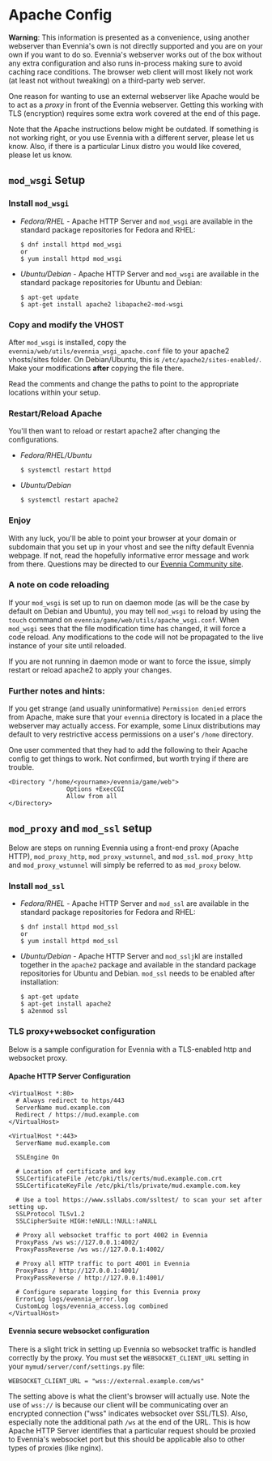 # Apache Config


**Warning**: This information is presented as a convenience, using another webserver than Evennia's
own is not directly supported and you are on your own if you want to do so.  Evennia's webserver
works out of the box without any extra configuration and also runs in-process making sure to avoid
caching race conditions. The browser web client will most likely not work (at least not without
tweaking) on a third-party web server.

One reason for wanting to use an external webserver like Apache would be to act as a *proxy* in
front of the Evennia webserver. Getting this working with TLS (encryption) requires some extra work
covered at the end of this page.

Note that the Apache instructions below might be outdated. If something is not working right, or you
use Evennia with a different server, please let us know. Also, if there is a particular Linux distro
you would like covered, please let us know.

## `mod_wsgi` Setup

### Install `mod_wsgi`

- *Fedora/RHEL* - Apache HTTP Server and `mod_wsgi` are available in the standard package
repositories for Fedora and RHEL:
    ```
    $ dnf install httpd mod_wsgi
    or
    $ yum install httpd mod_wsgi
    ```
- *Ubuntu/Debian* -  Apache HTTP Server and `mod_wsgi` are available in the standard package
repositories for Ubuntu and Debian:
   ```
   $ apt-get update
   $ apt-get install apache2 libapache2-mod-wsgi
   ```

### Copy and modify the VHOST

After `mod_wsgi` is installed, copy the `evennia/web/utils/evennia_wsgi_apache.conf` file to your
apache2 vhosts/sites folder. On Debian/Ubuntu, this is `/etc/apache2/sites-enabled/`. Make your
modifications **after** copying the file there.

Read the comments and change the paths to point to the appropriate locations within your setup.

### Restart/Reload Apache

You'll then want to reload or restart apache2 after changing the configurations.

- *Fedora/RHEL/Ubuntu*
    ```
    $ systemctl restart httpd
    ```
- *Ubuntu/Debian*
    ```
    $ systemctl restart apache2
    ```

### Enjoy

With any luck, you'll be able to point your browser at your domain or subdomain that you set up in
your vhost and see the nifty default Evennia webpage. If not, read the hopefully informative error
message and work from there. Questions may be directed to our [Evennia Community
site](http://evennia.com).

### A note on code reloading

If your `mod_wsgi` is set up to run on daemon mode (as will be the case by default on Debian and
Ubuntu), you may tell `mod_wsgi` to reload by using the `touch` command on
`evennia/game/web/utils/apache_wsgi.conf`. When `mod_wsgi` sees that the file modification time has
changed, it will force a code reload. Any modifications to the code will not be propagated to the
live instance of your site until reloaded.

If you are not running in daemon mode or want to force the issue, simply restart or reload apache2
to apply your changes.

### Further notes and hints:

If you get strange (and usually uninformative) `Permission denied` errors from Apache, make sure
that your `evennia` directory is located in a place the webserver may actually access. For example,
some Linux distributions may default to very restrictive access permissions on a user's `/home`
directory.

One user commented that they had to add the following to their Apache config to get things to work.
Not confirmed, but worth trying if there are trouble.

    <Directory "/home/<yourname>/evennia/game/web">
                    Options +ExecCGI
                    Allow from all
    </Directory>

## `mod_proxy` and `mod_ssl` setup

Below are steps on running Evennia using a front-end proxy (Apache HTTP), `mod_proxy_http`,
`mod_proxy_wstunnel`, and `mod_ssl`. `mod_proxy_http` and `mod_proxy_wstunnel` will simply be
referred to as
`mod_proxy` below.

### Install `mod_ssl`

- *Fedora/RHEL* - Apache HTTP Server and `mod_ssl` are available in the standard package
repositories for Fedora and RHEL:
    ```
    $ dnf install httpd mod_ssl
    or
    $ yum install httpd mod_ssl
    
    ```
- *Ubuntu/Debian* - Apache HTTP Server and `mod_sslj`kl are installed together in the `apache2`
package and available in the
standard package repositories for Ubuntu and Debian. `mod_ssl` needs to be enabled after
installation:
    ```
    $ apt-get update
    $ apt-get install apache2
    $ a2enmod ssl

    ```

### TLS proxy+websocket configuration

Below is a sample configuration for Evennia with a TLS-enabled http and websocket proxy.

#### Apache HTTP Server Configuration

```
<VirtualHost *:80>
  # Always redirect to https/443
  ServerName mud.example.com
  Redirect / https://mud.example.com
</VirtualHost>

<VirtualHost *:443>
  ServerName mud.example.com
  
  SSLEngine On
  
  # Location of certificate and key
  SSLCertificateFile /etc/pki/tls/certs/mud.example.com.crt
  SSLCertificateKeyFile /etc/pki/tls/private/mud.example.com.key
  
  # Use a tool https://www.ssllabs.com/ssltest/ to scan your set after setting up.
  SSLProtocol TLSv1.2
  SSLCipherSuite HIGH:!eNULL:!NULL:!aNULL
  
  # Proxy all websocket traffic to port 4002 in Evennia
  ProxyPass /ws ws://127.0.0.1:4002/
  ProxyPassReverse /ws ws://127.0.0.1:4002/
  
  # Proxy all HTTP traffic to port 4001 in Evennia
  ProxyPass / http://127.0.0.1:4001/
  ProxyPassReverse / http://127.0.0.1:4001/
  
  # Configure separate logging for this Evennia proxy
  ErrorLog logs/evennia_error.log
  CustomLog logs/evennia_access.log combined
</VirtualHost>
```

#### Evennia secure websocket configuration

There is a slight trick in setting up Evennia so websocket traffic is handled correctly by the
proxy. You must set the `WEBSOCKET_CLIENT_URL` setting in your `mymud/server/conf/settings.py` file:

```
WEBSOCKET_CLIENT_URL = "wss://external.example.com/ws"
```

The setting above is what the client's browser will actually use. Note the use of `wss://` is
because our client will be communicating over an encrypted connection ("wss" indicates websocket
over SSL/TLS). Also, especially note the additional path `/ws` at the end of the URL. This is how
Apache HTTP Server identifies that a particular request should be proxied to Evennia's websocket
port but this should be applicable also to other types of proxies (like nginx).
